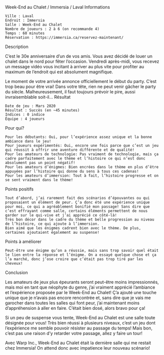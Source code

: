 
Week-End au Chalet / Immersia / Laval
Informations

    Ville : Laval
    Endroit : Immersia
    Salle : Week-End au Chalet
    Nombre de joueurs : 2 à 6 (on recommande 4)
    Temps : 60 minutes
    Réservation : https://immersia.ca/reservez-maintenant/

 
Description

C’est le 30e anniversaire d’un de vos amis. Vous avez décidé de louer un chalet dans le nord pour fêter l’occasion. Vendredi après-midi, vous recevez un message vidéo vous incitant à arriver au plus vite pour profiter au maximum de l’endroit qui est absolument magnifique.

Le moment de votre arrivée annonce officiellement le début du party. C’est trop beau pour être vrai! Dans votre tête, rien ne peut venir gâcher le party du siècle. Malheureusement, il faut toujours prévoir le pire, aussi invraisemblable soit-il…
Résultat

    Date de jeu : Mars 2020
    Résultat : Succès (en ~45 minutes)
    Indices : 0 indice
    Équipe : 4 joueurs

Pour qui?

    Pour les débutants: Oui, pour l’expérience assez unique et la bonne ambiance dans le jeu!
    Pour joueurs expérimentés: Oui, encore une fois parce que c’est un jeu qui réussit à offrir une aventure différente et de qualité!
    Pour les amateurs de technologie: Pas vraiment de technologie, mais ça cadre parfaitement avec le thème et l’histoire ce qui n’est donc absolument pas un point négatif!
    Pour les amateurs d’énigmes: Bien encrées dans le thème en plus d’être appuyées par l’histoire qui donne du sens à tous ces cadenas!
    Pour les amateurs d’immersion: Tout à fait, l’histoire progresse et on se sent vraiment dans le thème!

 Points positifs

    Tout d’abord, j’ai rarement fait des scénarios d’épouvantes ou qui proposaient un élément de peur. Ç’a donc été une expérience unique pour moi, ce qui a agréablement bonifié mon passage! Sans dire que c’est effrayant comme salle, certains éléments permettent de nous garder sur le qui-vive et j’ai apprécié ce côté-là!
    Très bon décor dans le cadre du thème et belle progression au niveau de l’histoire, ce qui ajoute à l’immersion.
    Bien aimé que les énigmes cadrent bien avec le thème. De plus, certaines ajoutaient également au suspense!

Points à améliorer

    Peut-être une énigme qu’on a réussie, mais sans trop savoir quel était le lien entre la réponse et l’énigme. On a essayé quelque chose et ça l’a marché, donc j’ose croire que c’était pas trop tiré par les cheveux!

Conclusion

Les amateurs de jeux plus épeurants seront peut-être moins impressionnés, mais moi en tant que néophyte du genre, j’ai vraiment apprécié l’ambiance et l’expérience proposée par le Week-End au Chalet! Ç’a ajouté une touche unique que je n’avais pas encore rencontrée et, sans dire que je vais me garocher dans toutes les salles qui font peur, j’ai maintenant moins d’appréhension à aller en faire. C’était bien dosé, alors bravo pour ça!

Si un peu de suspense vous tente, Week-End au Chalet est une salle toute désignée pour vous! Très bien réussi à plusieurs niveaux, c’est un jeu dont l’expérience me semble pouvoir résister au passage du temps! Mais bon, c’est pas une raison d’y retarder votre passage, allez y faire un tour!

Avec Warp Inc., Week-End au Chalet était la dernière salle qui me restait chez Immersia! On attend donc avec impatience leur nouveau scénario!
